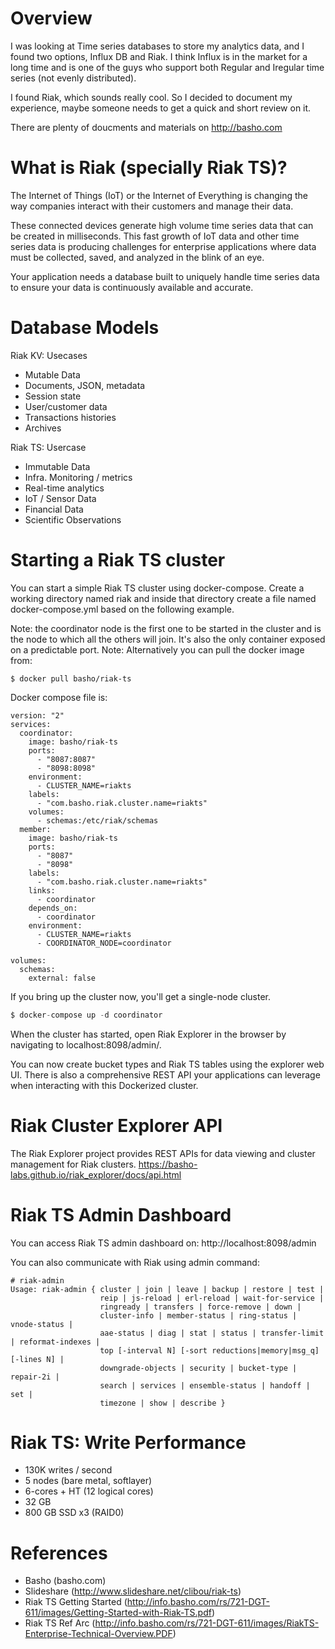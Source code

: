 # Overview
I was looking at Time series databases to store my analytics data, and I found two options, Influx DB and Riak. I think Influx is in the market for a long time and is one of the guys who support both Regular and Iregular time series (not evenly distributed). 

I found Riak, which sounds really cool. So I decided to document my experience, maybe someone needs to get a quick and short review on it.

There are plenty of doucments and materials on http://basho.com

# What is Riak (specially Riak TS)? 
The Internet of Things (IoT) or the Internet of Everything is changing the way companies interact with their customers and manage their data. 

These connected devices generate high volume time series data that can be created in milliseconds. This fast growth of IoT data and other time series data is producing challenges for enterprise applications where data must
be collected, saved, and analyzed in the blink of an eye. 

Your application needs a database built to uniquely handle time series data to ensure your data is continuously available and accurate.

# Database Models

Riak KV: Usecases

- Mutable Data
- Documents, JSON, metadata
- Session state
- User/customer data
- Transactions histories
- Archives


Riak TS: Usercase

- Immutable Data
- Infra. Monitoring / metrics
- Real-time analytics
- IoT / Sensor Data
- Financial Data
- Scientific Observations

# Starting a Riak TS cluster
You can start a simple Riak TS cluster using docker-compose. Create a working directory named riak and inside that directory create a file named docker-compose.yml based on the following example.

Note: the coordinator node is the first one to be started in the cluster and is the node to which all the others will join. It's also the only container exposed on a predictable port.
Note: Alternatively you can pull the docker image from: 
```
$ docker pull basho/riak-ts
```
Docker compose file is: 

```
version: "2"
services:
  coordinator:
    image: basho/riak-ts
    ports:
      - "8087:8087"
      - "8098:8098"
    environment:
      - CLUSTER_NAME=riakts
    labels:
      - "com.basho.riak.cluster.name=riakts"
    volumes:
      - schemas:/etc/riak/schemas
  member:
    image: basho/riak-ts
    ports:
      - "8087"
      - "8098"
    labels:
      - "com.basho.riak.cluster.name=riakts"
    links:
      - coordinator
    depends_on:
      - coordinator
    environment:
      - CLUSTER_NAME=riakts
      - COORDINATOR_NODE=coordinator

volumes:
  schemas:
    external: false
```

If you bring up the cluster now, you'll get a single-node cluster.
```javascript
$ docker-compose up -d coordinator
```
When the cluster has started, open Riak Explorer in the browser by navigating to localhost:8098/admin/.

You can now create bucket types and Riak TS tables using the explorer web UI. There is also a comprehensive REST API your applications can leverage when interacting with this Dockerized cluster.

# Riak Cluster Explorer API
The Riak Explorer project provides REST APIs for data viewing and cluster management for Riak clusters.
https://basho-labs.github.io/riak_explorer/docs/api.html

# Riak TS Admin Dashboard
You can access Riak TS admin dashboard on: http://localhost:8098/admin

You can also communicate with Riak using admin command: 

```
# riak-admin
Usage: riak-admin { cluster | join | leave | backup | restore | test |
                    reip | js-reload | erl-reload | wait-for-service |
                    ringready | transfers | force-remove | down |
                    cluster-info | member-status | ring-status | vnode-status |
                    aae-status | diag | stat | status | transfer-limit | reformat-indexes |
                    top [-interval N] [-sort reductions|memory|msg_q] [-lines N] |
                    downgrade-objects | security | bucket-type | repair-2i |
                    search | services | ensemble-status | handoff | set |
                    timezone | show | describe }

```
# Riak TS: Write Performance
- 130K writes / second
- 5 nodes (bare metal, softlayer)
- 6-cores + HT (12 logical cores)
- 32 GB
- 800 GB SSD x3 (RAID0)

# References

- Basho (basho.com)
- Slideshare (http://www.slideshare.net/clibou/riak-ts)
- Riak TS Getting Started (http://info.basho.com/rs/721-DGT-611/images/Getting-Started-with-Riak-TS.pdf)
- Riak TS Ref Arc (http://info.basho.com/rs/721-DGT-611/images/RiakTS-Enterprise-Technical-Overview.PDF)

